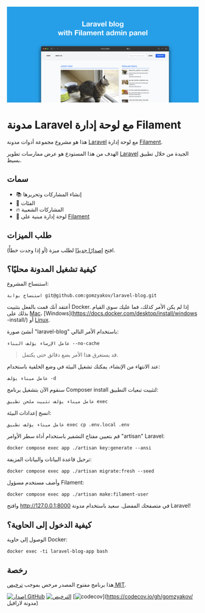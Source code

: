 ![مدونة Laravel مع لوحة إدارة Filament](./docs/social-preview-en.png)

# مدونة Laravel مع لوحة إدارة Filament

هذا هو مشروع مجموعة أدوات مدونة [Laravel](https://laravel.com) مع لوحة إدارة [Filament](https://filamentphp.com).

الهدف من هذا المستودع هو عرض ممارسات تطوير [Laravel](https://laravel.com) الجيدة من خلال تطبيق بسيط.

## سمات

- 📚 إنشاء المشاركات وتحريرها
- 🥑 الفئات
- :fire: المشاركات الشعبية
- :hatched_chick: لوحة إدارة مبنية على [Filament](https://filamentphp.com)

## طلب الميزات

افتح [إصدارًا جديدًا](https://github.com/gomzyakov/laravel-blog/issues/new) لطلب ميزة (أو إذا وجدت خطأً).

## كيفية تشغيل المدونة محليًا؟

استنساخ المشروع:

``` باش
استنساخ بوابة git@github.com:gomzyakov/laravel-blog.git
```

أعتقد أنك قمت بالفعل بتثبيت Docker. إذا لم يكن الأمر كذلك، فما عليك سوى القيام بذلك على [Mac](https://docs.docker.com/desktop/install/mac-install/)، [Windows](https://docs.docker.com/desktop/install/windows -install/) أو [Linux](https://docs.docker.com/desktop/install/linux-install/).

أنشئ صورة "laravel-blog" باستخدام الأمر التالي:

``` باش
عامل الإرساء يؤلف البناء --no-cache
```

>قد يستغرق هذا الأمر بضع دقائق حتى يكتمل.

عند الانتهاء من الإنشاء، يمكنك تشغيل البيئة في وضع الخلفية باستخدام:

``` باش
عامل ميناء يؤلف -d
```

سنقوم الآن بتشغيل برنامج Composer install لتثبيت تبعيات التطبيق:

``` باش
عامل ميناء يؤلف تثبيت ملحن تطبيق exec
```

انسخ إعدادات البيئة:

``` باش
عامل ميناء يؤلف تطبيق exec cp .env.local .env
```

قم بتعيين مفتاح التشفير باستخدام أداة سطر الأوامر "artisan" Laravel:

``` باش
docker compose exec app ./artisan key:generate --ansi
```

ترحيل قاعدة البيانات والبيانات المزيفة:

``` باش
docker compose exec app ./artisan migrate:fresh --seed
```

وأضف مستخدم مسؤول Filament:

``` باش
docker compose exec app ./artisan make:filament-user
```

وافتح http://127.0.0.1:8000 في متصفحك المفضل. سعيد باستخدام مدونة Laravel!

## كيفية الدخول إلى الحاوية؟

الوصول إلى حاوية Docker:

``` باش
docker exec -ti laravel-blog-app bash
```

## رخصة

هذا برنامج مفتوح المصدر مرخص بموجب [ترخيص MIT](https://github.com/gomzyakov/php-code-style/blob/main/LICENSE).


[![إصدار GitHub](https://img.shields.io/github/release/gomzyakov/laravel-blog.svg)](https://github.com/gomzyakov/laravel-blog/releases/latest)
[![الترخيص](https://img.shields.io/badge/License-MIT-green.svg)](https://github.com/gomzyakov/laravel-blog/blob/development/LICENSE)
[![codecov](https://codecov.io/gh/gomzyakov/laravel-blog/branch/main/graph/badge.svg?token=4CYTVMVUYV)](https://codecov.io/gh/gomzyakov/ مدونة لارافيل)